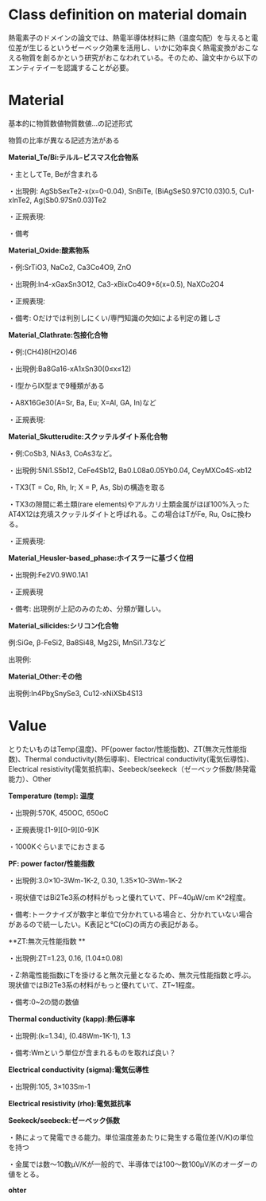# Class definition on material domain

熱電素子のドメインの論文では、熱電半導体材料に熱（温度勾配）を与えると電位差が生じるというゼーベック効果を活用し、いかに効率良く熱電変換がおこなえる物質を創るかという研究がおこなわれている。そのため、論文中から以下のエンティテイーを認識することが必要。

# Material

基本的に物質数値物質数値…の記述形式

物質の比率が異なる記述方法がある


**Material_Te/Bi:テルル-ビスマス化合物系**

・主としてTe, Beが含まれる

・出現例: AgSbSexTe2-x(x=0-0.04), SnBiTe, (BiAgSeS0.97C10.03)0.5, Cu1-xInTe2, Ag(Sb0.97Sn0.03)Te2

・正規表現:

・備考


**Material_Oxide:酸素物系**

・例:SrTiO3, NaCo2, Ca3Co4O9, ZnO

・出現例:In4-xGaxSn3O12, Ca3-xBixCo4O9+δ(x=0.5), NaXCo2O4

・正規表現:

・備考: Oだけでは判別しにくい/専門知識の欠如による判定の難しさ


**Material_Clathrate:包接化合物**

・例:(CH4)8(H2O)46

・出現例:Ba8Ga16-xA1xSn30(0&leq;x&leq;12)

・I型からIX型まで9種類がある

・A8X16Ge30(A=Sr, Ba, Eu; X=Al, GA, In)など

・正規表現: 


**Material_Skutterudite:スクッテルダイト系化合物**

・例:CoSb3, NiAs3, CoAs3など。

・出現例:5Ni1.S5b12, CeFe4Sb12, Ba0.L08a0.05Yb0.04, CeyMXCo4S-xb12

・TX3(T = Co, Rh, Ir; X = P, As, Sb)の構造を取る

・TX3の隙間に希土類(rare elements)やアルカリ土類金属がほぼ100%入ったAT4X12は充填スクッテルダイトと呼ばれる。この場合はTがFe, Ru, Osに換わる。

・正規表現: 


**Material_Heusler-based_phase:ホイスラーに基づく位相**

・出現例:Fe2V0.9W0.1A1

・正規表現

・備考: 出現例が上記のみのため、分類が難しい。


**Material_silicides:シリコン化合物**

例:SiGe, β-FeSi2, Ba8Si48, Mg2Si, MnSi1.73など

出現例: 


**Material_Other:その他**

出現例:In4PbχSnySe3, Cu12-xNiXSb4S13


# Value

とりたいものはTemp(温度)、PF(power factor/性能指数)、ZT(無次元性能指数)、Thermal conductivity(熱伝導率)、Electrical conductivity(電気伝導性)、Electrical resistivity(電気抵抗率)、Seebeck/seekeck（ゼーベック係数/熱発電能力）、Other

**Temperature (temp): 温度**

・出現例:570K, 450OC, 650oC

・正規表現:[1-9][0-9][0-9]K

・1000Kぐらいまでにおさまる

**PF: power factor/性能指数**

・出現例:3.0×10-3Wm-1K-2, 0.30, 1.35×10-3Wm-1K-2

・現状値ではBi2Te3系の材料がもっと優れていて、PF~40μW/cm K^2程度。

・備考:トークナイズが数字と単位で分かれている場合と、分かれていない場合があるので統一したい。K表記と℃(oC)の両方の表記がある。

**ZT:無次元性能指数 **

・出現例:ZT=1.23, 0.16, (1.04&PlusMinus;0.08)

・Z:熱電性能指数にTを掛けると無次元量となるため、無次元性能指数と呼ぶ。現状値ではBi2Te3系の材料がもっと優れていて、ZT~1程度。

・備考:0~2の間の数値

**Thermal conductivity (kapp):熱伝導率**

・出現例:(k=1.34), (0.48Wm-1K-1), 1.3

・備考:Wmという単位が含まれるものを取れば良い？

**Electrical conductivity (sigma):電気伝導性**

・出現例:105, 3×103Sm-1

**Electrical resistivity (rho):電気抵抗率**

**Seekeck/seebeck:ゼーベック係数**

・熱によって発電できる能力。単位温度差あたりに発生する電位差(V/K)の単位を持つ

・金属では数～10数μV/Kが一般的で、半導体では100～数100μV/Kのオーダーの値をとる。

**ohter**
